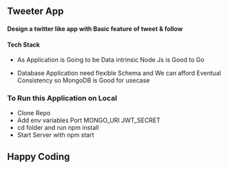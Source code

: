 ## Tweeter App

#### Design a twitter like app with Basic feature of tweet & follow

#### Tech Stack

- As Application is Going to be Data intrinsic Node Js is Good to Go

- Database Application need flexible Schema and We can afford Eventual Consistency so MongoDB is Good for usecase

### To Run this Application on Local

- Clone Repo
- Add env variables Port MONGO_URI JWT_SECRET
- cd folder and run npm install
- Start Server with npm start

## Happy Coding
